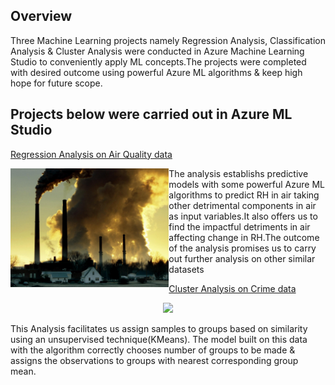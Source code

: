 
## Overview
Three Machine Learning projects namely Regression Analysis, Classification Analysis & Cluster Analysis  were conducted in Azure Machine Learning Studio to conveniently apply ML concepts.The projects were completed with desired outcome using powerful Azure ML algorithms & keep high hope for future scope.

## Projects below were carried out in Azure ML Studio

[Regression Analysis on Air Quality data](https://github.com/rakesh-upx/azure-ml)

<p align="center">
  <img src="airquality-regression-analysis/Air%20quality/177.ngsversion.1484334011811.adapt.1900.1.jpg",alt="neofetch" align="left" height="190px">
  </p>

The analysis establishs predictive models with some powerful Azure ML algorithms to predict RH in air taking other detrimental components in air as input variables.It also offers us to find the impactful detriments in air affecting change in RH.The outcome of the analysis promises us to carry out further analysis on other similar datasets





[Cluster Analysis on Crime data]("crime-data-cluster-analysis")


<p align="center">
  <img src="Images/baltimore-protest-27apr-police.jpg",align="left" height="180px">
  </p>
  
  
This Analysis facilitates us assign samples to groups based on similarity using an unsupervised technique(KMeans). The model built on this data with the algorithm correctly chooses number of groups to be made & assigns the observations to groups with nearest corresponding group mean.
  







